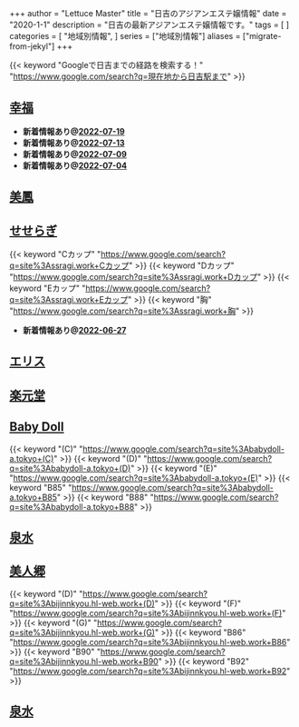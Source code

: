 +++
author = "Lettuce Master"
title = "日吉のアジアンエステ嬢情報"
date = "2020-1-1"
description = "日吉の最新アジアンエステ嬢情報です。"
tags = [
]
categories = [
    "地域別情報",
]
series = ["地域別情報"]
aliases = ["migrate-from-jekyl"]
+++

{{< keyword "Googleで日吉までの経路を検索する！" "https://www.google.com/search?q=現在地から日吉駅まで" >}}

## [幸福](http://koufuku.hl-web.work/)


- **新着情報あり@[2022-07-19](/post/2022-07-19)**
- **新着情報あり@[2022-07-13](/post/2022-07-13)**
- **新着情報あり@[2022-07-09](/post/2022-07-09)**
- **新着情報あり@[2022-07-04](/post/2022-07-04)**
## [美鳳](http://biho.est-u.com/)


## [せせらぎ](http://ssragi.work/)
{{< keyword "Cカップ" "https://www.google.com/search?q=site%3Assragi.work+Cカップ" >}} {{< keyword "Dカップ" "https://www.google.com/search?q=site%3Assragi.work+Dカップ" >}} {{< keyword "Eカップ" "https://www.google.com/search?q=site%3Assragi.work+Eカップ" >}} {{< keyword "胸" "https://www.google.com/search?q=site%3Assragi.work+胸" >}} 

- **新着情報あり@[2022-06-27](/post/2022-06-27)**
## [エリス](http://eris.mssg.jp/)


## [楽元堂](https://rakugendo.com/)


## [Baby Doll](http://babydoll-a.tokyo/)
{{< keyword "(C)" "https://www.google.com/search?q=site%3Ababydoll-a.tokyo+(C)" >}} {{< keyword "(D)" "https://www.google.com/search?q=site%3Ababydoll-a.tokyo+(D)" >}} {{< keyword "(E)" "https://www.google.com/search?q=site%3Ababydoll-a.tokyo+(E)" >}} {{< keyword "B85" "https://www.google.com/search?q=site%3Ababydoll-a.tokyo+B85" >}} {{< keyword "B88" "https://www.google.com/search?q=site%3Ababydoll-a.tokyo+B88" >}} 

## [泉水](http://hfml9.xyz/)


## [美人郷](http://bijinnkyou.hl-web.work/)
{{< keyword "(D)" "https://www.google.com/search?q=site%3Abijinnkyou.hl-web.work+(D)" >}} {{< keyword "(F)" "https://www.google.com/search?q=site%3Abijinnkyou.hl-web.work+(F)" >}} {{< keyword "(G)" "https://www.google.com/search?q=site%3Abijinnkyou.hl-web.work+(G)" >}} {{< keyword "B86" "https://www.google.com/search?q=site%3Abijinnkyou.hl-web.work+B86" >}} {{< keyword "B90" "https://www.google.com/search?q=site%3Abijinnkyou.hl-web.work+B90" >}} {{< keyword "B92" "https://www.google.com/search?q=site%3Abijinnkyou.hl-web.work+B92" >}} 

## [泉水](https://izumi.eei.jp/)


